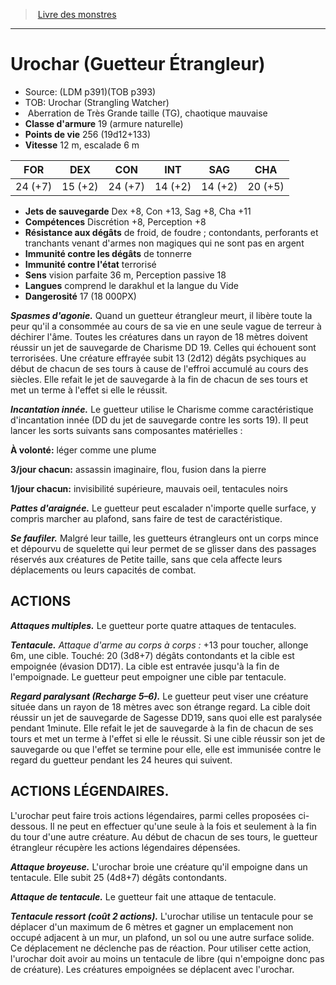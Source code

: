 ﻿> [Livre des monstres](tome_of_beasts_old.md)

---

# Urochar (Guetteur Étrangleur)

- Source: (LDM p391)(TOB p393)
- TOB: Urochar (Strangling Watcher)
-  Aberration de Très Grande taille (TG), chaotique mauvaise
- **Classe d'armure** 19 (armure naturelle)
- **Points de vie** 256 (19d12+133)
- **Vitesse** 12 m, escalade 6 m

|FOR|DEX|CON|INT|SAG|CHA|
|---|---|---|---|---|---|
|24 (+7)|15 (+2)|24 (+7)|14 (+2)|14 (+2)|20 (+5)|

- **Jets de sauvegarde** Dex +8, Con +13, Sag +8, Cha +11
- **Compétences** Discrétion +8, Perception +8
- **Résistance aux dégâts** de froid, de foudre ; contondants, perforants et tranchants venant d'armes non magiques qui ne sont pas en argent
- **Immunité contre les dégâts** de tonnerre
- **Immunité contre l'état** terrorisé
- **Sens** vision parfaite 36 m, Perception passive 18
- **Langues** comprend le darakhul et la langue du Vide
- **Dangerosité** 17 (18 000PX)

**_Spasmes d'agonie._** Quand un guetteur étrangleur meurt, il libère toute la peur qu'il a consommée au cours de sa vie en une seule vague de terreur à déchirer l'âme. Toutes les créatures dans un rayon de 18 mètres doivent réussir un jet de sauvegarde de Charisme DD 19. Celles qui échouent sont terrorisées. Une créature effrayée subit 13 (2d12) dégâts psychiques au début de chacun de ses tours à cause de l'effroi accumulé au cours des siècles. Elle refait le jet de sauvegarde à la fin de chacun de ses tours et met un terme à l'effet si elle le réussit.

**_Incantation innée._** Le guetteur utilise le Charisme comme caractéristique d'incantation innée (DD du jet de sauvegarde contre les sorts 19). Il peut lancer les sorts suivants sans composantes matérielles :

**À volonté:** léger comme une plume

**3/jour chacun:** assassin imaginaire, flou, fusion dans la pierre

**1/jour chacun:** invisibilité supérieure, mauvais oeil, tentacules noirs

**_Pattes d'araignée._** Le guetteur peut escalader n'importe quelle surface, y compris marcher au plafond, sans faire de test de caractéristique.

**_Se faufiler._** Malgré leur taille, les guetteurs étrangleurs ont un corps mince et dépourvu de squelette qui leur permet de se glisser dans des passages réservés aux créatures de Petite taille, sans que cela affecte leurs déplacements ou leurs capacités de combat.

## ACTIONS

**_Attaques multiples._** Le guetteur porte quatre attaques de tentacules.

**_Tentacule._** _Attaque d'arme au corps à corps :_ +13 pour toucher, allonge 6m, une cible. Touché: 20 (3d8+7) dégâts contondants et la cible est empoignée (évasion DD17). La cible est entravée jusqu'à la fin de l'empoignade. Le guetteur peut empoigner une cible par tentacule.

**_Regard paralysant (Recharge 5–6)._** Le guetteur peut viser une créature située dans un rayon de 18 mètres avec son étrange regard. La cible doit réussir un jet de sauvegarde de Sagesse DD19, sans quoi elle est paralysée pendant 1minute. Elle refait le jet de sauvegarde à la fin de chacun de ses tours et met un terme à l'effet si elle le réussit. Si une cible réussir son jet de sauvegarde ou que l'effet se termine pour elle, elle est immunisée contre le regard du guetteur pendant les 24 heures qui suivent.

## ACTIONS LÉGENDAIRES.

L'urochar peut faire trois actions légendaires, parmi celles proposées ci-dessous. Il ne peut en effectuer qu'une seule à la fois et seulement à la fin du tour d'une autre créature. Au début de chacun de ses tours, le guetteur étrangleur récupère les actions légendaires dépensées.

**_Attaque broyeuse._** L'urochar broie une créature qu'il empoigne dans un tentacule. Elle subit 25 (4d8+7) dégâts contondants.

**_Attaque de tentacule._** Le guetteur fait une attaque de tentacule.

**_Tentacule ressort (coût 2 actions)._** L'urochar utilise un tentacule pour se déplacer d'un maximum de 6 mètres et gagner un emplacement non occupé adjacent à un mur, un plafond, un sol ou une autre surface solide. Ce déplacement ne déclenche pas de réaction. Pour utiliser cette action, l'urochar doit avoir au moins un tentacule de libre (qui n'empoigne donc pas de créature). Les créatures empoignées se déplacent avec l'urochar.

